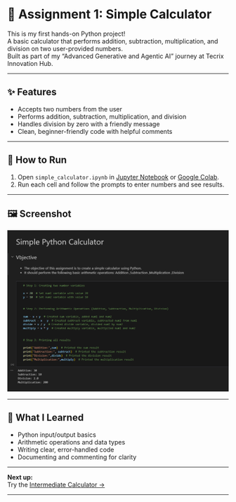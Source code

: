 # 🧮 Assignment 1: Simple Calculator

This is my first hands-on Python project!  
A basic calculator that performs addition, subtraction, multiplication, and division on two user-provided numbers.  
Built as part of my “Advanced Generative and Agentic AI” journey at Tecrix Innovation Hub.

---

## ✨ Features

- Accepts two numbers from the user
- Performs addition, subtraction, multiplication, and division
- Handles division by zero with a friendly message
- Clean, beginner-friendly code with helpful comments

---

## 🚦 How to Run

1. Open `simple_calculator.ipynb` in [Jupyter Notebook](https://jupyter.org/) or [Google Colab](https://colab.research.google.com/).
2. Run each cell and follow the prompts to enter numbers and see results.

---

## 🖼️ Screenshot

![Simple Calculator Screenshot](./assets/image.png)

---

## 📝 What I Learned

- Python input/output basics
- Arithmetic operations and data types
- Writing clear, error-handled code
- Documenting and commenting for clarity

---

**Next up:**  
Try the [Intermediate Calculator →](../assignment2_intermediate_calculator/)

---

